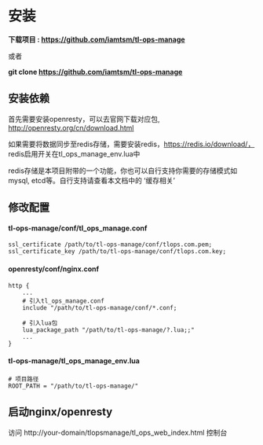 
# 安装

**下载项目 : https://github.com/iamtsm/tl-ops-manage**

或者

**git clone https://github.com/iamtsm/tl-ops-manage**

## 安装依赖

首先需要安装openresty，可以去官网下载对应包, http://openresty.org/cn/download.html 

如果需要将数据同步至redis存储，需要安装redis，https://redis.io/download/， redis启用开关在tl_ops_manage_env.lua中

redis存储是本项目附带的一个功能，你也可以自行支持你需要的存储模式如mysql, etcd等。自行支持请查看本文档中的 ‘缓存相关’ 


## 修改配置

#### tl-ops-manage/conf/tl_ops_manage.conf

```
ssl_certificate /path/to/tl-ops-manage/conf/tlops.com.pem;
ssl_certificate_key /path/to/tl-ops-manage/conf/tlops.com.key;
```

#### openresty/conf/nginx.conf

````
http {
	...
	# 引入tl_ops_manage.conf
	include "/path/to/tl-ops-manage/conf/*.conf;

	# 引入lua包
	lua_package_path "/path/to/tl-ops-manage/?.lua;;"
	...
}
````

#### tl-ops-manage/tl_ops_manage_env.lua

```
# 项目路径
ROOT_PATH = "/path/to/tl-ops-manage/"
```

## 启动nginx/openresty

访问 http://your-domain/tlopsmanage/tl_ops_web_index.html  控制台
